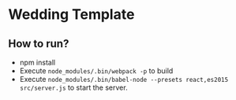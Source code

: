 # Wedding Template

## How to run?
* npm install
* Execute `node_modules/.bin/webpack -p` to build 
* Execute `node_modules/.bin/babel-node --presets react,es2015 src/server.js` to start the server.

